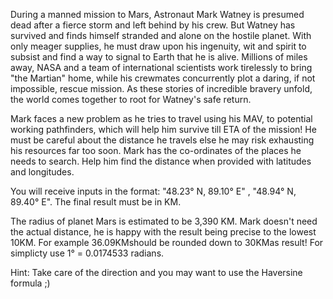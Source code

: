 During a manned mission to Mars, Astronaut Mark Watney is presumed dead after a fierce storm and left behind by his crew. But Watney has survived and finds himself stranded and alone on the hostile planet. With only meager supplies, he must draw upon his ingenuity, wit and spirit to subsist and find a way to signal to Earth that he is alive. Millions of miles away, NASA and a team of international scientists work tirelessly to bring "the Martian" home, while his crewmates concurrently plot a daring, if not impossible, rescue mission. As these stories of incredible bravery unfold, the world comes together to root for Watney's safe return.

Mark faces a new problem as he tries to travel using his MAV, to potential working pathfinders, which will help him survive till ETA of the mission! He must be careful about the distance he travels else he may risk exhausting his resources far too soon. Mark has the co-ordinates of the places he needs to search. Help him find the distance when provided with latitudes and longitudes.

You will receive inputs in the format: "48.23° N, 89.10° E" , "48.94° N, 89.40° E". The final result must be in KM.

The radius of planet Mars is estimated to be 3,390 KM. Mark doesn't need the actual distance, he is happy with the result being precise to the lowest 10KM. For example 36.09KMshould be rounded down to 30KMas result! For simplicty use 1° = 0.0174533 radians.

Hint: Take care of the direction and you may want to use the Haversine formula ;)
